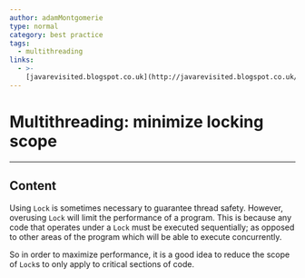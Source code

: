 ```yaml
---
author: adamMontgomerie
type: normal
category: best practice
tags:
  - multithreading
links:
  - >-
    [javarevisited.blogspot.co.uk](http://javarevisited.blogspot.co.uk/2015/05/top-10-java-multithreading-and.html){website}
---
```


# Multithreading: minimize locking scope


---

## Content

Using `Lock` is sometimes necessary to guarantee thread safety. However, overusing `Lock` will limit the performance of a program. This is because any code that operates under a `Lock` must be executed sequentially; as opposed to other areas of the program which will be able to execute concurrently.

So in order to maximize performance, it is a good idea to reduce the scope of `Lock`s to only apply to critical sections of code.
